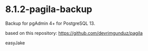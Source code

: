 # 8.1.2-pagila-backup

Backup for pgAdmin 4+ for PostgreSQL 13.

based on this repository: https://github.com/devrimgunduz/pagila

easyJake
